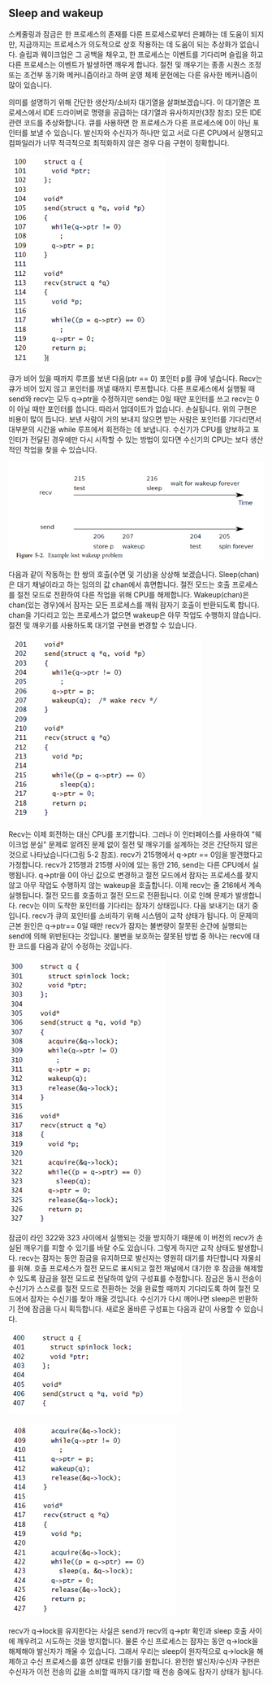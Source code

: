 ## Sleep and wakeup

스케줄링과 잠금은 한 프로세스의 존재를 다른 프로세스로부터 은폐하는 데 도움이 되지만, 지금까지는 프로세스가 의도적으로 상호 작용하는 데 도움이 되는 추상화가 없습니다. 슬립과 웨이크업은 그 공백을 채우고, 한 프로세스는 이벤트를 기다리며 슬립을 하고 다른 프로세스는 이벤트가 발생하면 깨우게 합니다. 절전 및 깨우기는 종종 시퀀스 조정 또는 조건부 동기화 메커니즘이라고 하며 운영 체제 문헌에는 다른 유사한 메커니즘이 많이 있습니다.



의미를 설명하기 위해 간단한 생산자/소비자 대기열을 살펴보겠습니다. 이 대기열은 프로세스에서 IDE 드라이버로 명령을 공급하는 대기열과 유사하지만(3장 참조) 모든 IDE 관련 코드를 추상화합니다. 큐를 사용하면 한 프로세스가 다른 프로세스에 0이 아닌 포인터를 보낼 수 있습니다. 발신자와 수신자가 하나만 있고 서로 다른 CPU에서 실행되고 컴파일러가 너무 적극적으로 최적화하지 않은 경우 다음 구현이 정확합니다.



![image-20220208082855709](img/image-20220208082855709.png)



큐가 비어 있을 때까지 루프를 보낸 다음(ptr == 0) 포인터 p를 큐에 넣습니다. Recv는 큐가 비어 있지 않고 포인터를 꺼낼 때까지 루프합니다. 다른 프로세스에서 실행될 때 send와 recv는 모두 q->ptr을 수정하지만 send는 0일 때만 포인터를 쓰고 recv는 0이 아닐 때만 포인터를 씁니다. 따라서 업데이트가 없습니다.
손실됩니다.
위의 구현은 비용이 많이 듭니다. 보낸 사람이 거의 보내지 않으면 받는 사람은 포인터를 기다리면서 대부분의 시간을 while 루프에서 회전하는 데 보냅니다. 수신기가 CPU를 양보하고 포인터가 전달된 경우에만 다시 시작할 수 있는 방법이 있다면 수신기의 CPU는 보다 생산적인 작업을 찾을 수 있습니다.



![image-20220208083127278](img/image-20220208083127278.png)



다음과 같이 작동하는 한 쌍의 호출(수면 및 기상)을 상상해 보겠습니다.
Sleep(chan)은 대기 채널이라고 하는 임의의 값 chan에서 휴면합니다. 절전 모드는 호출 프로세스를 절전 모드로 전환하여 다른 작업을 위해 CPU를 해제합니다. Wakeup(chan)은 chan(있는 경우)에서 잠자는 모든 프로세스를 깨워 잠자기 호출이 반환되도록 합니다. chan을 기다리고 있는 프로세스가 없으면 wakeup은 아무 작업도 수행하지 않습니다. 절전 및 깨우기를 사용하도록 대기열 구현을 변경할 수 있습니다.

![image-20220208083240343](img/image-20220208083240343.png)

Recv는 이제 회전하는 대신 CPU를 포기합니다. 그러나 이 인터페이스를 사용하여 "웨이크업 분실" 문제로 알려진 문제 없이 절전 및 깨우기를 설계하는 것은 간단하지 않은 것으로 나타났습니다(그림 5-2 참조). recv가 215행에서 q->ptr == 0임을 발견했다고 가정합니다. recv가 215행과 215행 사이에 있는 동안
216, send는 다른 CPU에서 실행됩니다. q->ptr을 0이 아닌 값으로 변경하고 절전 모드에서 잠자는 프로세스를 찾지 않고 아무 작업도 수행하지 않는 wakeup을 호출합니다. 이제 recv는 줄 216에서 계속 실행됩니다. 절전 모드를 호출하고 절전 모드로 전환됩니다. 이로 인해 문제가 발생합니다. recv는 이미 도착한 포인터를 기다리는 잠자기 상태입니다. 다음 보내기는 대기 중입니다.
recv가 큐의 포인터를 소비하기 위해 시스템이 교착 상태가 됩니다.
이 문제의 근본 원인은 q->ptr== 0일 때만 recv가 잠자는 불변량이 잘못된 순간에 실행되는 send에 의해 위반된다는 것입니다. 불변을 보호하는 잘못된 방법 중 하나는 recv에 대한 코드를 다음과 같이 수정하는 것입니다.

![image-20220208083441818](img/image-20220208083441818.png)

잠금이 라인 322와 323 사이에서 실행되는 것을 방지하기 때문에 이 버전의 recv가 손실된 깨우기를 피할 수 있기를 바랄 수도 있습니다. 그렇게 하지만 교착 상태도 발생합니다. recv는 잠자는 동안 잠금을 유지하므로 발신자는 영원히 대기를 차단합니다 자물쇠를 위해.
호출 프로세스가 절전 모드로 표시되고 절전 채널에서 대기한 후 잠금을 해제할 수 있도록 잠금을 절전 모드로 전달하여 앞의 구성표를 수정합니다.
잠금은 동시 전송이 수신기가 스스로를 절전 모드로 전환하는 것을 완료할 때까지 기다리도록 하여 절전 모드에서 잠자는 수신기를 찾아 깨울 것입니다. 수신기가 다시 깨어나면 sleep은 반환하기 전에 잠금을 다시 획득합니다. 새로운 올바른 구성표는 다음과 같이 사용할 수 있습니다.

![image-20220208083552120](img/image-20220208083552120.png)

![image-20220208083608341](img/image-20220208083608341.png)



recv가 q->lock을 유지한다는 사실은 send가 recv의 q->ptr 확인과 sleep 호출 사이에 깨우려고 시도하는 것을 방지합니다. 물론 수신 프로세스는 잠자는 동안 q->lock을 해제해야 발신자가 깨울 수 있습니다. 그래서 우리는 sleep이 원자적으로 q->lock을 해제하고 수신 프로세스를 휴면 상태로 만들기를 원합니다.
완전한 발신자/수신자 구현은 수신자가 이전 전송의 값을 소비할 때까지 대기할 때 전송 중에도 잠자기 상태가 됩니다.